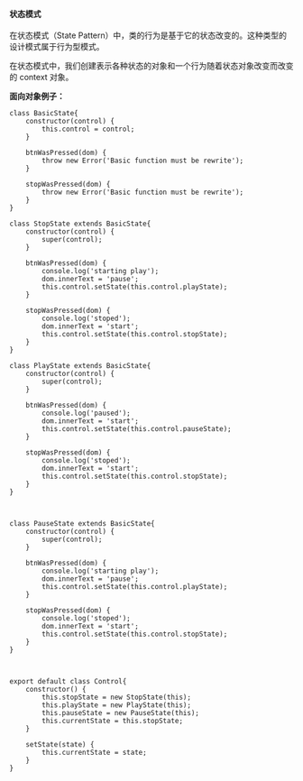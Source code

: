   
  

#### 状态模式

在状态模式（State Pattern）中，类的行为是基于它的状态改变的。这种类型的设计模式属于行为型模式。
  
在状态模式中，我们创建表示各种状态的对象和一个行为随着状态对象改变而改变的 context 对象。

**面向对象例子：**

	class BasicState{
		constructor(control) {
			this.control = control;
		}
		
		btnWasPressed(dom) {
			throw new Error('Basic function must be rewrite');
		}
	  
		stopWasPressed(dom) {
			throw new Error('Basic function must be rewrite');
		}
	}

	class StopState extends BasicState{
		constructor(control) {
			super(control);
		}

		btnWasPressed(dom) {
			console.log('starting play');
			dom.innerText = 'pause';
			this.control.setState(this.control.playState);
		}

		stopWasPressed(dom) {
			console.log('stoped');
			dom.innerText = 'start';
			this.control.setState(this.control.stopState);
		}
	}
 
	class PlayState extends BasicState{
		constructor(control) {
			super(control);
		}

		btnWasPressed(dom) {
			console.log('paused');
			dom.innerText = 'start';
			this.control.setState(this.control.pauseState);
		}

		stopWasPressed(dom) {
			console.log('stoped');
			dom.innerText = 'start';
			this.control.setState(this.control.stopState);
		}
	}

	  

	class PauseState extends BasicState{
		constructor(control) {
			super(control);
		}

		btnWasPressed(dom) {
			console.log('starting play');
			dom.innerText = 'pause';
			this.control.setState(this.control.playState);
		}

		stopWasPressed(dom) {
			console.log('stoped');
			dom.innerText = 'start';
			this.control.setState(this.control.stopState);
		}
	}

	  

	export default class Control{
		constructor() {
			this.stopState = new StopState(this);
			this.playState = new PlayState(this);
			this.pauseState = new PauseState(this);
			this.currentState = this.stopState;
		}
 
		setState(state) {
			this.currentState = state;
		}
	}
<!--stackedit_data:
eyJoaXN0b3J5IjpbLTk1NDcwMjA4OSwtMjA4ODA5NDQzNF19
-->